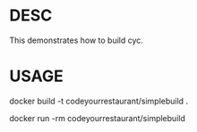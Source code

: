 DESC
====

This demonstrates how to build cyc.

USAGE
=====

docker build -t codeyourrestaurant/simplebuild .

docker run -rm codeyourrestaurant/simplebuild
